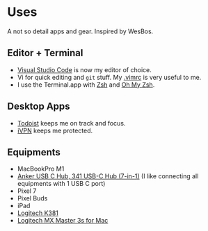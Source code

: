 # Uses
A not so detail apps and gear. Inspired by WesBos.

## Editor + Terminal
- [Visual Studio Code](https://code.visualstudio.com/) is now my editor of choice.
- Vi for quick editing and `git` stuff. My [.vimrc](https://github.com/kennith/dotfiles/blob/master/.vimrc) is very useful to me.
- I use the Terminal.app with [Zsh](https://www.zsh.org/) and [Oh My Zsh](https://ohmyz.sh/).

## Desktop Apps
- [Todoist](https://todoist.com) keeps me on track and focus.
- [iVPN](https://www.ivpn.net/) keeps me protected.

## Equipments
- MacBookPro M1
- [Anker USB C Hub, 341 USB-C Hub (7-in-1)](https://amzn.to/3XoELtI) (I like connecting all equipments with 1 USB C port)
- Pixel 7
- Pixel Buds
- iPad
- [Logitech K381](https://a.co/d/hr8rvHR)
- [Logitech MX Master 3s for Mac](https://amzn.to/3WD0Yn0)
